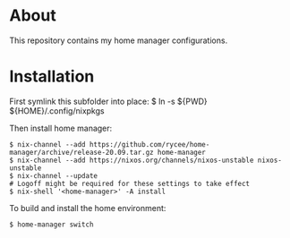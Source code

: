 # About

This repository contains my home manager configurations.

# Installation


First symlink this subfolder into place:
    $ ln -s ${PWD} ${HOME}/.config/nixpkgs

Then install home manager:

    $ nix-channel --add https://github.com/rycee/home-manager/archive/release-20.09.tar.gz home-manager
    $ nix-channel --add https://nixos.org/channels/nixos-unstable nixos-unstable
    $ nix-channel --update
    # Logoff might be required for these settings to take effect
    $ nix-shell '<home-manager>' -A install

To build and install the home environment:

    $ home-manager switch

